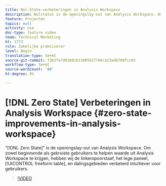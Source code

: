 ```yaml
---
title: Nul-State-verbeteringen in Analysis Workspace
description: Nulstatus is de openingslay-out van Analysis Workspace. Om zowel beginnende als gekruiste gebruikers te helpen waarde uit Analysis Workspace krijgen, hebben wij de linkerspoorstaaf, het lege paneel, de vrije lijst van de vrije vorm, en dalingsgebieden verbeterd intuïtiever voor gebruikers.
feature: Projecten
topics: null
activity: use
doc-type: feature video
team: Technical Marketing
kt: 1773
role: Zakelijke praktiserer
level: Begin
translation-type: tm+mt
source-git-commit: f3b3fa7d91b0cb21005b57768ca23ed6700fcc03
workflow-type: tm+mt
source-wordcount: '90'
ht-degree: 0%

---
```



# [!DNL Zero State] Verbeteringen in Analysis Workspace  {#zero-state-improvements-in-analysis-workspace}

&quot;[!DNL Zero State]&quot; is de openingslay-out van Analysis Workspace. Om zowel beginnende als gekruiste gebruikers te helpen waarde uit Analysis Workspace te krijgen, hebben wij de linkerspoorstaaf, het lege paneel, [!UICONTROL freeform table], en dalingsgebieden verbeterd intuïtiever voor gebruikers.

>[!VIDEO](https://video.tv.adobe.com/v/23560/?quality=12)
